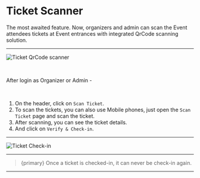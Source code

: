 # Ticket Scanner

The most awaited feature. Now, organizers and admin can scan the Event attendees tickets at Event entrances with integrated QrCode scanning solution.

---

![Ticket QrCode scanner](/images/ticket-scanner.jpg "Ticket QrCode scanner")

<br>

After login as Organizer or Admin -

<br>

1. On the header, click on `Scan Ticket`.
2. To scan the tickets, you can also use Mobile phones, just open the `Scan Ticket` page and scan the ticket.
3. After scanning, you can see the ticket details. 
4. And click on `Verify & Check-in`. 

---

![Ticket Check-in](/images/ticket-check-in.jpg "Ticket Check-in")

---

> {primary} Once a ticket is checked-in, it can never be check-in again.

---

